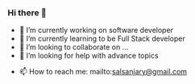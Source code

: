 ### Hi there 👋

<!--
**ShaalanMarwan/ShaalanMarwan** is a ✨ _special_ ✨ repository because its `README.md` (this file) appears on your GitHub profile.

Here are some ideas to get you started:
-->

- 🔭 I’m currently working on software developer 
- 🌱 I’m currently learning to be Full Stack developer 
- 👯 I’m looking to collaborate on ...
- 🤔 I’m looking for help with advance topics
<!-- - 💬 Ask me about -->
- 📫 How to reach me: mailto:salsanjary@gmail.com
<!-- - 😄 Pronouns: ... -->
<!-- - ⚡ Fun fact: ...-->

